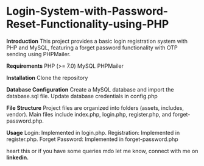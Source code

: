 # Login-System-with-Password-Reset-Functionality-using-PHP
**Introduction**
This project provides a basic login registration system with PHP and MySQL, featuring a forget password functionality with OTP sending using PHPMailer.

**Requirements**
PHP (>= 7.0)
MySQL
PHPMailer

**Installation**
Clone the repository

**Database Configuration**
Create a MySQL database and import the database.sql file.
Update database credentials in config.php

**File Structure**
Project files are organized into folders (assets, includes, vendor).
Main files include index.php, login.php, register.php, and forget-password.php.

**Usage**
Login: Implemented in login.php.
Registration: Implemented in register.php.
Forget Password: Implemented in forget-password.php

heart this or if you have some queries mdo let me know, connect with me on **linkedin.**
